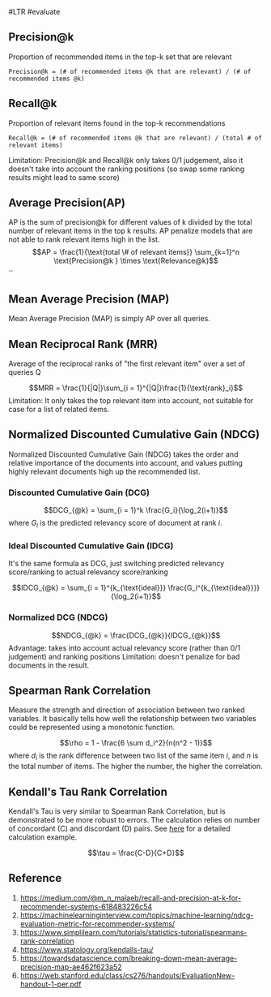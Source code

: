 #LTR #evaluate 

## Precision@k
Proportion of recommended items in the top-k set that are relevant

``Precision@k = (# of recommended items @k that are relevant) / (# of recommended items @k)``

## Recall@k
Proportion of relevant items found in the top-k recommendations

``Recall@k = (# of recommended items @k that are relevant) / (total # of relevant items)``

Limitation: Precision@k and Recall@k only takes 0/1 judgement, also it doesn't take into account the ranking positions (so swap some ranking results might lead to same score)

## Average Precision(AP)
AP is the sum of precision@k for different values of k divided by the total number of relevant items in the top k results. AP penalize models that are not able to rank relevant items high in the list.
$$AP = \frac{1}{\text{total \# of relevant items}} \sum_{k=1}^n \text{Precision@k } \times \text{Relevance@k}$$
``
## Mean Average Precision (MAP)
Mean Average Precision (MAP) is simply AP over all queries.

## Mean Reciprocal Rank (MRR)
Average of the reciprocal ranks of "the first relevant item" over a set of queries Q

$$MRR = \frac{1}{|Q|}\sum_{i = 1}^{|Q|}\frac{1}{\text{rank}_i}$$
Limitation: It only takes the top relevant item into account, not suitable for case for a list of related items.

## Normalized Discounted Cumulative Gain (NDCG)
Normalized Discounted Cumulative Gain (NDCG) takes the order and relative importance of the documents into account, and values putting highly relevant documents high up the recommended list.

### Discounted Cumulative Gain (DCG)
$$DCG_{@k} = \sum_{i = 1}^k \frac{G_i}{\log_2(i+1)}$$
where $G_i$ is the predicted relevancy score of document at rank $i$.

### Ideal Discounted Cumulative Gain (IDCG)
It's the same formula as DCG, just switching predicted relevancy score/ranking to actual relevancy score/ranking

$$IDCG_{@k} = \sum_{i = 1}^{k_{\text{ideal}}} \frac{G_i^{k_{\text{ideal}}}}{\log_2(i+1)}$$
### Normalized DCG (NDCG)
$$NDCG_{@k} = \frac{DCG_{@k}}{IDCG_{@k}}$$
Advantage: takes into account actual relevancy score (rather than 0/1 judgement) and ranking positions
Limitation: doesn't penalize for bad documents in the result.

## Spearman Rank Correlation
Measure the strength and direction of association between two ranked variables. It basically tells how well the relationship between two variables could be represented using a monotonic function.

$$\rho = 1 - \frac{6 \sum d_i^2}{n(n^2 - 1)}$$
where $d_i$ is the rank difference between two list of the same item $i$, and $n$ is the total number of items. The higher the number, the higher the correlation.

## Kendall's Tau Rank Correlation
Kendall's Tau is very similar to Spearman Rank Correlation, but is demonstrated to be more robust to errors. The calculation relies on number of concordant (C) and discordant (D) pairs. See [here](https://www.statology.org/kendalls-tau/) for a detailed calculation example.

$$\tau = \frac{C-D}{C+D}$$

## Reference
1. https://medium.com/@m_n_malaeb/recall-and-precision-at-k-for-recommender-systems-618483226c54
2. https://machinelearninginterview.com/topics/machine-learning/ndcg-evaluation-metric-for-recommender-systems/
3. https://www.simplilearn.com/tutorials/statistics-tutorial/spearmans-rank-correlation
4. https://www.statology.org/kendalls-tau/
5. https://towardsdatascience.com/breaking-down-mean-average-precision-map-ae462f623a52
6. https://web.stanford.edu/class/cs276/handouts/EvaluationNew-handout-1-per.pdf